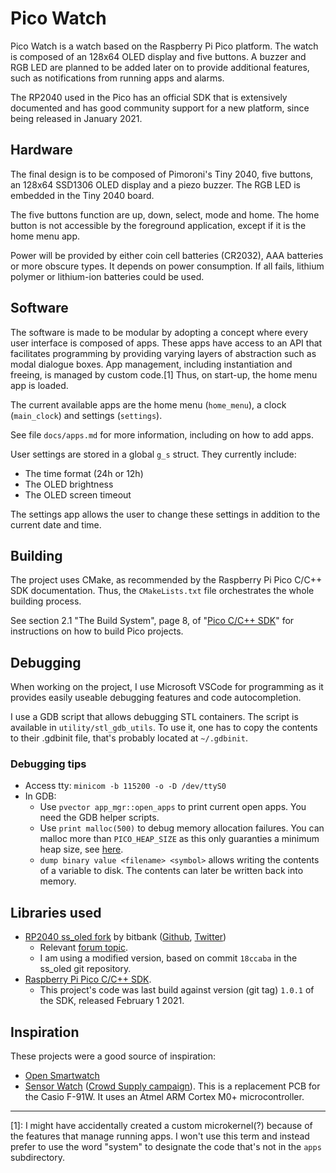 Pico Watch
=======

Pico Watch is a watch based on the Raspberry Pi Pico platform. The watch is composed of an 128x64 OLED display and five buttons. A buzzer and RGB LED are planned to be added later on to provide additional features, such as notifications from running apps and alarms.

The RP2040 used in the Pico has an official SDK that is extensively documented and has good community support for a new platform, since being released in January 2021.

Hardware
----

The final design is to be composed of Pimoroni's Tiny 2040, five buttons, an 128x64 SSD1306 OLED display and a piezo buzzer. The RGB LED is embedded in the Tiny 2040 board.

The five buttons function are up, down, select, mode and home. The home button is not accessible by the foreground application, except if it is the home menu app.

Power will be provided by either coin cell batteries (CR2032), AAA batteries or more obscure types. It depends on power consumption. If all fails, lithium polymer or lithium-ion batteries could be used.

Software
----

The software is made to be modular by adopting a concept where every user interface is composed of apps. These apps have access to an API that facilitates programming by providing varying layers of abstraction such as modal dialogue boxes. App management, including instantiation and freeing, is managed by custom code.[1] Thus, on start-up, the home menu app is loaded.

The current available apps are the home menu (`home_menu`), a clock (`main_clock`) and settings (`settings`).

See file `docs/apps.md` for more information, including on how to add apps.

User settings are stored in a global `g_s` struct. They currently include:

- The time format (24h or 12h)
- The OLED brightness
- The OLED screen timeout

The settings app allows the user to change these settings in addition to the current date and time.

Building
----

The project uses CMake, as recommended by the Raspberry Pi Pico C/C++ SDK documentation. Thus, the `CMakeLists.txt` file orchestrates the whole building process.

See section 2.1 "The Build System", page 8, of "[Pico C/C++ SDK](https://datasheets.raspberrypi.com/)" for instructions on how to build Pico projects.

Debugging
----

When working on the project, I use Microsoft VSCode for programming as it provides easily useable debugging features and code autocompletion. 

I use a GDB script that allows debugging STL containers. The script is available in `utility/stl_gdb_utils`. To use it, one has to copy the contents to their .gdbinit file, that's probably located at `~/.gdbinit`.

### Debugging tips

- Access tty: `minicom -b 115200 -o -D /dev/ttyS0`
- In GDB:
  - Use `pvector app_mgr::open_apps` to print current open apps. You need the GDB helper scripts.
  - Use `print malloc(500)` to debug memory allocation failures. You can malloc more than `PICO_HEAP_SIZE` as this only guaranties a minimum heap size, see [here](https://www.raspberrypi.org/forums/viewtopic.php?f=144&t=318030).
  - `dump binary value <filename> <symbol>` allows writing the contents of a variable to disk. The contents can later be written back into memory.

Libraries used
----

- [RP2040 ss_oled fork](https://github.com/bitbank2/Pi_Pico_C_Projects/tree/master/ss_oled) by bitbank ([Github](https://github.com/bitbank2), [Twitter](https://twitter.com/@fast_code_r_us))
  - Relevant [forum topic](https://forums.raspberrypi.com/viewtopic.php?f=144&t=299754).
  - I am using a modified version, based on commit `18ccaba` in the ss_oled git repository.
- [Raspberry Pi Pico C/C++ SDK](https://github.com/raspberrypi/pico-sdk).
  - This project's code was last build against version (git tag) `1.0.1` of the SDK, released February 1 2021.

Inspiration
----

These projects were a good source of inspiration:
- [Open Smartwatch](https://github.com/Open-Smartwatch/open-smartwatch-os)
- [Sensor Watch](https://twitter.com/josecastillo/status/1476336711416397824) ([Crowd Supply campaign](https://www.crowdsupply.com/oddly-specific-objects/sensor-watch)). This is a replacement PCB for the Casio F-91W. It uses an Atmel ARM Cortex M0+ microcontroller.

----

[1]: I might have accidentally created a custom microkernel(?) because of the features that manage running apps. I won't use this term and instead prefer to use the word "system" to designate the code that's not in the `apps` subdirectory.
